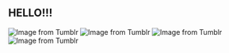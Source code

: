 ## HELLO!!!

  <img src="https://file.garden/ZXtHwdfpfjj1v1Ef/cooltext459840044661234.png" alt="Image from Tumblr">
 
 <img src="https://64.media.tumblr.com/7798ff90c9289cf3ee70e493f2e4e2c0/c1185b9c40badee8-bb/s1280x1920/ea240d92355bb9c2d84ec5b57a14b56a39f1ac33.png" alt="Image from Tumblr">

 
  <img src="https://c.tenor.com/3yCWNfifOJwAAAAC/tenor.gif" alt="Image from Tumblr">


  
  <img src="https://64.media.tumblr.com/7798ff90c9289cf3ee70e493f2e4e2c0/c1185b9c40badee8-bb/s1280x1920/ea240d92355bb9c2d84ec5b57a14b56a39f1ac33.png" alt="Image from Tumblr">


